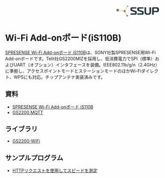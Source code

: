 <div align="right">
<a href="https://developer.sony.com/ja/develop/ssup/"><img src="../../images/SSUPLOGO2.png" width="150"></a>
</div>

# Wi-Fi Add-onボード(iS110B)

[SPRESENSE Wi-Fi Add-onボード iS110B](https://idy-design.com/product/is110b.html)は、SONY社製SPRESENSE用Wi-Fi Add-onボードです。Telit社GS2200MIZを採用し、低消費電力でSPI（標準）およびUART（オプション）インタフェースを装備。IEEE802.11b/g/n（2.4GHz）に準拠し、アクセスポイントモードとステーションモードのほかWi-Fiダイレクト、WPSにも対応。チップアンテナ実装済みです。

## 資料

- [SPRESENSE Wi-Fi Add-onボード iS110B](https://idy-design.com/product/is110b.html)
- [GS2200 MQTT](https://github.com/TomonobuHayakawa/GS2200-WiFi/blob/master/Documents/GS2200_MQTT-001.pdf)

## ライブラリ
- [GS2200-WiFi](https://github.com/TomonobuHayakawa/GS2200-WiFi)

## サンプルプログラム
- [HTTPリクエストを使用してスピードを測定](WebClient)
